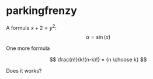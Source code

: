 # parkingfrenzy

A formula $x+2=y^2$:
$$\alpha=\sin(x)$$

One more formula

$$
\frac{n!}{k!(n-k)!} = {n \choose k}
$$

Does it works?


